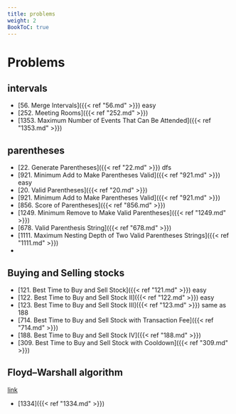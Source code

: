 ```yaml
---
title: problems
weight: 2
BookToC: true
---
```

# Problems

## intervals
- [56. Merge Intervals]({{< ref "56.md" >}}) easy
- [252. Meeting Rooms]({{< ref "252.md" >}}) 
- [1353. Maximum Number of Events That Can Be Attended]({{< ref "1353.md" >}})


## parentheses
- [22. Generate Parentheses]({{< ref "22.md" >}}) dfs
- [921. Minimum Add to Make Parentheses Valid]({{< ref "921.md" >}}) easy
- [20. Valid Parentheses]({{< ref "20.md" >}})
- [921. Minimum Add to Make Parentheses Valid]({{< ref "921.md" >}})
- [856. Score of Parentheses]({{< ref "856.md" >}})
- [1249. Minimum Remove to Make Valid Parentheses]({{< ref "1249.md" >}})
- [678. Valid Parenthesis String]({{< ref "678.md" >}})
- [1111. Maximum Nesting Depth of Two Valid Parentheses Strings]({{< ref "1111.md" >}})
- 
## Buying and Selling stocks

- [121. Best Time to Buy and Sell Stock]({{< ref "121.md" >}}) easy
- [122. Best Time to Buy and Sell Stock II]({{< ref "122.md" >}}) easy
- [123. Best Time to Buy and Sell Stock III]({{< ref "123.md" >}}) same as 188
- [714. Best Time to Buy and Sell Stock with Transaction Fee]({{< ref "714.md" >}})
- [188. Best Time to Buy and Sell Stock IV]({{< ref "188.md" >}})
- [309. Best Time to Buy and Sell Stock with Cooldown]({{< ref "309.md" >}})

## Floyd–Warshall algorithm
[link](https://en.wikipedia.org/wiki/Floyd%E2%80%93Warshall_algorithm)
- [1334]({{< ref "1334.md" >}})
